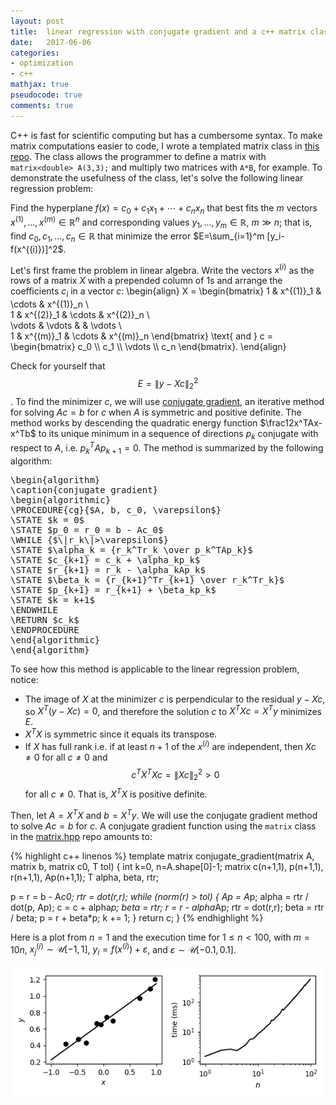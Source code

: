 ```yaml
---
layout: post
title:  linear regression with conjugate gradient and a c++ matrix class
date:   2017-06-06
categories:
- optimization
- c++
mathjax: true
pseudocode: true
comments: true
---
```


C++ is fast for scientific computing but has a cumbersome syntax. To make matrix computations easier to code, I wrote a templated matrix class in [this repo](https://www.github.com./joepatmckenna/matrix.hpp). The class allows the programmer to define a matrix with `matrix<double> A(3,3);` and multiply two matrices with `A*B`, for example. To demonstrate the usefulness of the class, let's solve the following linear regression problem:

Find the hyperplane $f(x)=c_0+c_1x_1+\cdots+c_nx_n$ that best fits the $m$ vectors $x^{(1)},\ldots,x^{(m)}\in\mathbb{R}^n$ and corresponding values $y_1,\ldots,y_m\in\mathbb{R}$, $m\gg n$; that is, find $c_0,c_1,\ldots,c_n\in\mathbb{R}$ that minimize the error $E=\sum_{i=1}^m [y_i-f(x^{(i)})]^2$.

Let's first frame the problem in linear algebra. Write the vectors $x^{(i)}$ as the rows of a matrix $X$ with a prepended column of $1$s and arrange the coefficients $c_i$ in a vector $c$:
\begin{align}
X = \begin{bmatrix}
1 & x^{(1)}_1 & \cdots & x^{(1)}_n \\\
1 & x^{(2)}_1 & \cdots & x^{(2)}_n \\\
\vdots & \vdots &  & \vdots \\\
1 & x^{(m)}_1 & \cdots & x^{(m)}_n
\end{bmatrix} \text{ and }
c = \begin{bmatrix}
c_0 \\\ c_1 \\\ \vdots \\\ c_n
\end{bmatrix}.
\end{align}

Check for yourself that $$E=\|y-Xc\|_2^2$$. To find the minimizer $c$, we will use [conjugate gradient](https://en.wikipedia.org/wiki/Conjugate_gradient_method), an iterative method for solving $Ac=b$ for $c$ when $A$ is symmetric and positive definite. The method works by descending the quadratic energy function $\frac12x^TAx-x^Tb$ to its unique minimum in a sequence of directions $p_k$ conjugate with respect to $A$, i.e. $p_k^TAp_{k+1}=0$. The method is summarized by the following algorithm:

<pre class="pseudocode">
\begin{algorithm}
\caption{conjugate gradient}
\begin{algorithmic}
\PROCEDURE{cg}{$A, b, c_0, \varepsilon$}
\STATE $k = 0$
\STATE $p_0 = r_0 = b - Ac_0$
\WHILE {$\|r_k\|>\varepsilon$}
\STATE $\alpha_k = {r_k^Tr_k \over p_k^TAp_k}$
\STATE $c_{k+1} = c_k + \alpha_kp_k$
\STATE $r_{k+1} = r_k - \alpha_kAp_k$
\STATE $\beta_k = {r_{k+1}^Tr_{k+1} \over r_k^Tr_k}$
\STATE $p_{k+1} = r_{k+1} + \beta_kp_k$
\STATE $k = k+1$
\ENDWHILE
\RETURN $c_k$
\ENDPROCEDURE
\end{algorithmic}
\end{algorithm}
</pre>

To see how this method is applicable to the linear regression problem, notice:

- The image of $X$ at the minimizer $c$ is perpendicular to the residual $y-Xc$, so $X^T(y-Xc)=0$, and therefore the solution $c$ to $X^TXc=X^Ty$ minimizes $E$.
- $X^TX$ is symmetric since it equals its transpose.
- If $X$ has full rank i.e. if at least $n+1$ of the $x^{(i)}$ are independent, then $Xc\neq0$ for all $c\neq0$ and $$c^TX^TXc=\|Xc\|_2^2>0$$ for all $c\neq0$. That is, $X^TX$ is positive definite.

Then, let $A=X^TX$ and $b=X^Ty$. We will use the conjugate gradient method to solve $Ac=b$ for $c$. A conjugate gradient function using the `matrix` class in the [matrix.hpp](https://www.github.com./joepatmckenna/matrix.hpp) repo amounts to:

{% highlight c++ linenos %}
template <typename T>
matrix<T> conjugate_gradient(matrix<T> A, matrix<T> b, matrix<T> c0, T tol) {
  int k=0, n=A.shape[0]-1;
  matrix<T> c(n+1,1), p(n+1,1), r(n+1,1), Ap(n+1,1);
  T alpha, beta, rtr;

  p = r = b - A*c0;
  rtr = dot(r,r);
  while (norm(r) > tol) {
    Ap = A*p;
    alpha = rtr / dot(p, Ap);
    c = c + alpha*p;
    beta = rtr;
    r = r - alpha*Ap;
    rtr = dot(r,r);
    beta = rtr / beta;
    p = r + beta*p;
    k += 1;
  }
  return c;
}
{% endhighlight %}

<!-- {% gist joepatmckenna/339320c7e050d4bbc300ad076403598d %} -->
    
Here is a plot from $n=1$ and the execution time for $1\leq n<100$, with $m=10n$, $x^{(i)}_j\sim\mathcal{U}[-1,1]$, $y_i=f(x^{(i)})+\varepsilon$, and $\varepsilon\sim\mathcal{U}[-0.1,0.1]$.

![linear regression results][fig]

[fig]: https://raw.githubusercontent.com/joepatmckenna/matrix.hpp/master/demos/conjugate_gradient/fig.png
